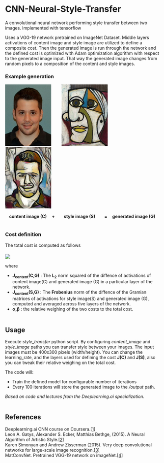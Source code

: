 ﻿# CNN-Neural-Style-Transfer

A convolutional neural network performing style transfer between two images. Implemented with tensorflow

Uses a VGG-19 network pretrained on ImageNet Dataset. Middle layers activations of content image 
and style image are utilized to define a composite cost. Then the generated image is run through the network and
the defined cost is optimized with Adam optimization algorithm with respect to the generated image input. 
That way the generated image changes from random pixels to a composition of the content and style images.   

### Example generation

<p float="left">
  <img src="/images/content.jpg" alt="drawing" width="150"/>
  <b>&nbsp;&nbsp;&nbsp;&nbsp;&nbsp;&nbsp;&nbsp;&nbsp;</b>
  <img src="/images/style.jpg" alt="drawing" width="150"/>
  <b>&nbsp;&nbsp;&nbsp;&nbsp;&nbsp;&nbsp;&nbsp;&nbsp;</b>
 <img src="/images/generated.png" alt="drawing" width="150"/>
</p>  

**&nbsp;&nbsp;&nbsp;&nbsp;content image (C) &nbsp;&nbsp;&nbsp;  + &nbsp;&nbsp; &nbsp;&nbsp;&nbsp;&nbsp;&nbsp;style image (S) &nbsp;&nbsp;&nbsp;&nbsp;&nbsp;  &nbsp;&nbsp;=  &nbsp;&nbsp;  &nbsp;generated image (G)** 
 <br><br/>
### Cost definition

The total cost is computed as follows

<img src="https://latex.codecogs.com/png.latex?%5Cdpi%7B120%7D%20%5Cbg_white%20%5Clarge%20%24%24J%28G%29%20%3D%20%5Calpha%20J_%7Bcontent%7D%28C%2CG%29%20&plus;%20%5Cbeta%20J_%7Bstyle%7D%28S%2CG%29%24%24" align="middle"/> 

where

* **J<sub>content</sub>(C,G)** : The **L<sub>2</sub>** norm squared of the diffence of activations of content image(C) and generated image (G) in a particular layer of the network. 
* **J<sub>content</sub>(S,G)** : The **Frobenius** norm of the diffence of the Gramian matrices of activations for style image(S) and generated image (G), computed and averaged across five layers of the network. 
* **α,β** : the relative weighing of the two costs to the total cost.
 <br><br/>
## Usage

Execute                      *style_transfer* python script. By configuring *content_image* and *style_image* paths you can transfer style between your images. The input images must be 400x300 pixels (width/height). You can change the learning_rate, and the layers used for defining the cost **J(C)** and **J(S)**, also you can tweak their relative weighing on the total cost.


The code will:
* Train the defined model for configurable number of iterations
* Every 100 iterations will store the generated image to the */output* path.


*Based on code and lectures from the Deeplearning.ai specialization.*
 <br><br/>
## References

Deeplearning.ai CNN course on Coursera.[[1]](https://www.coursera.org/learn/convolutional-neural-networks)   
Leon A. Gatys, Alexander S. Ecker, Matthias Bethge, (2015). A Neural Algorithm of Artistic Style.[[2]](https://arxiv.org/abs/1508.06576)    
Karen Simonyan and Andrew Zisserman (2015). Very deep convolutional networks for large-scale image recognition.[[3]](https://arxiv.org/pdf/1409.1556.pdf)  
MatConvNet. Pretrained VGG-19 network on imageNet.[[4]](http://www.vlfeat.org/matconvnet/pretrained/)